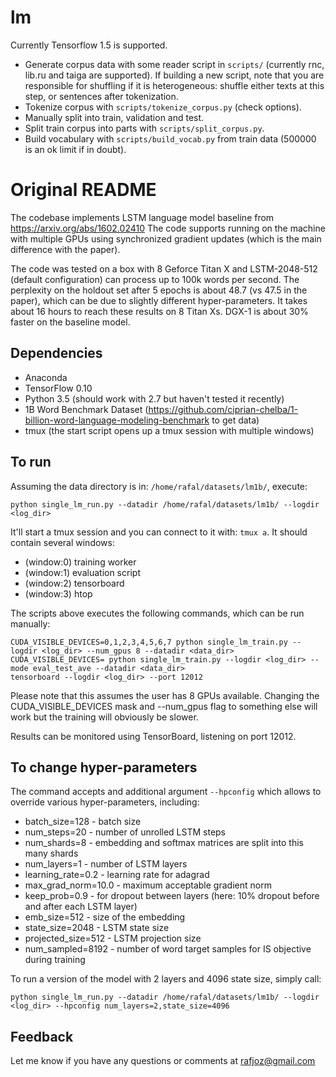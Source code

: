# lm

Currently Tensorflow 1.5 is supported.

- Generate corpus data with some reader script in ``scripts/``
  (currently rnc, lib.ru and taiga are supported).
  If building a new script, note that you are responsible for shuffling if it
  is heterogeneous: shuffle either texts at this step,
  or sentences after tokenization.
- Tokenize corpus with ``scripts/tokenize_corpus.py`` (check options).
- Manually split into train, validation and test.
- Split train corpus into parts with ``scripts/split_corpus.py``.
- Build vocabulary with ``scripts/build_vocab.py`` from train data
  (500000 is an ok limit if in doubt).


# Original README

The codebase implements LSTM language model baseline from https://arxiv.org/abs/1602.02410
The code supports running on the machine with multiple GPUs using synchronized gradient updates (which is the main difference with the paper).

The code was tested on a box with 8 Geforce Titan X and LSTM-2048-512 (default configuration) can process up to 100k words per second.
The perplexity on the holdout set after 5 epochs is about 48.7 (vs 47.5 in the paper), which can be due to slightly different hyper-parameters.
It takes about 16 hours to reach these results on 8 Titan Xs. DGX-1 is about 30% faster on the baseline model.


## Dependencies
* Anaconda
* TensorFlow 0.10
* Python 3.5 (should work with 2.7 but haven't tested it recently)
* 1B Word Benchmark Dataset (https://github.com/ciprian-chelba/1-billion-word-language-modeling-benchmark to get data)
* tmux (the start script opens up a tmux session with multiple windows)


## To run
Assuming the data directory is in: `/home/rafal/datasets/lm1b/`, execute:

`python single_lm_run.py --datadir /home/rafal/datasets/lm1b/ --logdir <log_dir>`

It'll start a tmux session and you can connect to it with: `tmux a`. It should contain several windows:
* (window:0) training worker
* (window:1) evaluation script
* (window:2) tensorboard
* (window:3) htop

The scripts above executes the following commands, which can be run manually:
```
CUDA_VISIBLE_DEVICES=0,1,2,3,4,5,6,7 python single_lm_train.py --logdir <log_dir> --num_gpus 8 --datadir <data_dir>
CUDA_VISIBLE_DEVICES= python single_lm_train.py --logdir <log_dir> --mode eval_test_ave --datadir <data_dir>
tensorboard --logdir <log_dir> --port 12012
```

Please note that this assumes the user has 8 GPUs available. Changing the CUDA_VISIBLE_DEVICES mask and --num_gpus flag to something else will work but the training will obviously be slower.


Results can be monitored using TensorBoard, listening on port 12012.

## To change hyper-parameters

The command accepts and additional argument `--hpconfig` which allows to override various hyper-parameters, including:
* batch_size=128 - batch size
* num_steps=20 - number of unrolled LSTM steps
* num_shards=8 -  embedding and softmax matrices are split into this many shards
* num_layers=1 - number of LSTM layers
* learning_rate=0.2 - learning rate for adagrad
* max_grad_norm=10.0 - maximum acceptable gradient norm 
* keep_prob=0.9 - for dropout between layers (here: 10% dropout before and after each LSTM layer)
* emb_size=512 - size of the embedding
* state_size=2048 - LSTM state size
* projected_size=512 - LSTM projection size 
* num_sampled=8192 - number of word target samples for IS objective during training

To run a version of the model with 2 layers and 4096 state size, simply call:

`python single_lm_run.py --datadir /home/rafal/datasets/lm1b/ --logdir <log_dir> --hpconfig num_layers=2,state_size=4096`


## Feedback
Let me know if you have any questions or comments at rafjoz@gmail.com
